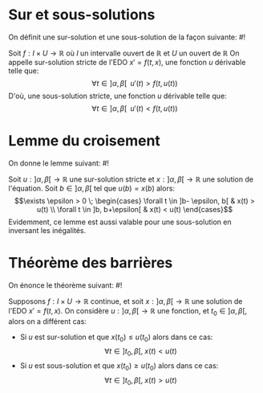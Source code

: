 # Sur et sous-solutions
On définit une sur-solution et une sous-solution de la façon suivante: #!

Soit $f: I \times U \to \mathbb R$ où $I$ un intervalle ouvert de $\mathbb R$ et $U$ un ouvert de $\mathbb R$
On appelle sur-solution stricte de l'EDO $x' = f(t,x)$, une fonction $u$ dérivable telle que: $$\forall t \in ]\alpha, \beta[\;\; u'(t) > f(t, u(t))$$D'où, une sous-solution stricte, une fonction $u$ dérivable telle que: $$\forall t \in ]\alpha, \beta[\;\; u'(t) < f(t, u(t))$$
<!--ID: 1718736687573-->


# Lemme du croisement
On donne le lemme suivant: #!

Soit $u: ]\alpha, \beta[ \to \mathbb R$ une sur-solution stricte et $x:]\alpha, \beta[ \to \mathbb R$ une solution de l'équation.
Soit $b \in ]\alpha, \beta[$ tel que $u(b) = x(b)$ alors:
$$\exists \epsilon > 0 \; \begin{cases} \forall t \in ]b- \epsilon, b[ & x(t) > u(t) \\ \forall t \in ]b, b+\epsilon[ & x(t) < u(t) \end{cases}$$Evidemment, ce lemme est aussi valable pour une sous-solution en inversant les inégalités.
<!--ID: 1718736687575-->


# Théorème des barrières
On énonce le théorème suivant: #!

Supposons $f: I \times U \to \mathbb R$ continue, et soit $x: ]\alpha, \beta[ \to \mathbb R$ une solution de l'EDO $x' = f(t,x)$.
On considère $u: ]\alpha, \beta[ \to \mathbb R$ une fonction, et $t_0 \in ]\alpha, \beta[$, alors on a différent cas:
- Si $u$ est sur-solution et que $x(t_0) \leq u(t_0)$ alors dans ce cas: $$\forall t \in ]t_0, \beta[, \; x(t) <u(t)$$
- Si $u$ est sous-solution et que $x(t_0) \geq u(t_0)$ alors dans ce cas: $$\forall t \in ]t_0, \beta[, \; x(t) >u(t)$$
<!--ID: 1718736687577-->

